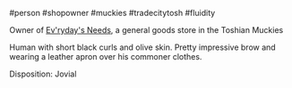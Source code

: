 #person #shopowner #muckies #tradecitytosh #fluidity

Owner of [Ev'ryday's Needs](obsidian://open?vault=World%20Wiki&file=Confederation%20of%20Cernia%2FTradecity%20Tosh%2FMuckies%2FL_Ev'ryday's%20Needs), a general goods store in the Toshian Muckies

Human with short black curls and olive skin. Pretty impressive brow and wearing a leather apron over his commoner clothes.

Disposition: Jovial
